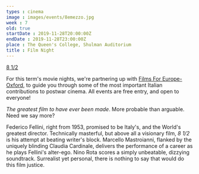 ```yaml
---
types : cinema
image : images/events/8emezzo.jpg
week : 7
old: true
startDate : 2019-11-28T20:00:00Z
endDate : 2019-11-28T23:00:00Z
place : The Queen's College, Shulman Auditorium
title : Film Night
---
```


[8 1/2](https://en.wikipedia.org/wiki/8%C2%BD)

For this term's movie nights, we're partnering up with [Films For Europe-Oxford](https://www.facebook.com/FilmsForEurope/?__xts__%5B0%5D=68.ARC2lbcFqkbEBbWdUQNPh2u5qmUZg8dL4YYFHd9mQk73nBPmYfJzfeLQdWBpjFvw8i4n19pGiX5CgV4tVkfE0B6WcGaFGpAAItj7QGfNcqvE34kSOQDUGBvKTidIuyr2PBZ3U17WvVbg5q7vbVllU4uSuY1MkUSCfr2BwuzxOtKtJVPsAYMhMzis0HQjgl4bKBtF6dDd8yHZGuYCqz-t1B8sxKJrxy2IQgp7r_pVI6R4LP5qlHojmWkc7QSOD_Ht40hvRutScWlrEWt2Zv3p_8NlYH9cd0yaLQR9pcV99yB9r61fzsEYFCWSHnQ0J2HB2vNPkOBVr9xrnWBPdW5kvDc&eid=ARBCZpFjS1Vc0zhLqo_noZZjtBzM0R9sC9XW0sbKSQVx7-IV9awT7yaREtA2RjPq8E_iXt_o7lXM6m2l), to guide you through some of the most important Italian contributions to postwar cinema. All events are free entry, and open to everyone!

_The greatest film to have ever been made_. More probable than arguable. Need we say more?

Federico Fellini, right from 1953, promised to be Italy's, and the World's greatest director. Technically masterful, but above all a visionary film, _8 1/2_ is his attempt at beating writer's block. Marcello Mastroianni, flanked by the uniquely blinding Claudia Cardinale, delivers the performance of a career as he plays Fellini's alter-ego. Nino Rota scores a simply unbeatable, dizzying soundtrack. Surrealist yet personal, there is nothing to say that would do this film justice. 

